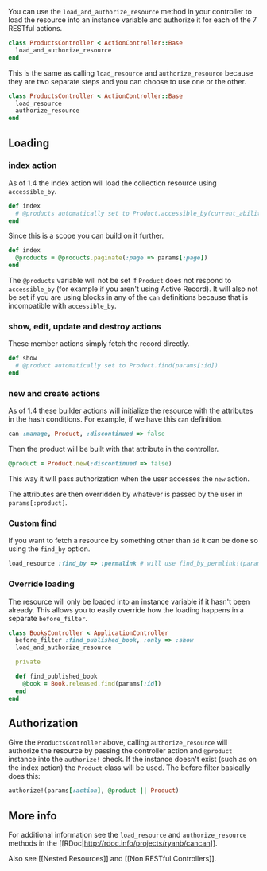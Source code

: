 You can use the `load_and_authorize_resource` method in your controller to load the resource into an instance variable and authorize it for each of the 7 RESTful actions.

```ruby
class ProductsController < ActionController::Base
  load_and_authorize_resource
end
```

This is the same as calling `load_resource` and `authorize_resource` because they are two separate steps and you can choose to use one or the other.

```ruby
class ProductsController < ActionController::Base
  load_resource
  authorize_resource
end
```

## Loading

### index action

As of 1.4 the index action will load the collection resource using `accessible_by`.

```ruby
def index
  # @products automatically set to Product.accessible_by(current_ability)
end
```

Since this is a scope you can build on it further.

```ruby
def index
  @products = @products.paginate(:page => params[:page])
end
```

The `@products` variable will not be set if `Product` does not respond to `accessible_by` (for example if you aren't using Active Record). It will also not be set if you are using blocks in any of the `can` definitions because that is incompatible with `accessible_by`.

### show, edit, update and destroy actions

These member actions simply fetch the record directly.

```ruby
def show
  # @product automatically set to Product.find(params[:id])
end
```

### new and create actions

As of 1.4 these builder actions will initialize the resource with the attributes in the hash conditions. For example, if we have this `can` definition.

```ruby
can :manage, Product, :discontinued => false
```

Then the product will be built with that attribute in the controller.

```ruby
@product = Product.new(:discontinued => false)
```

This way it will pass authorization when the user accesses the `new` action.

The attributes are then overridden by whatever is passed by the user in `params[:product]`.

### Custom find

If you want to fetch a resource by something other than `id` it can be done so using the `find_by` option.

```ruby
load_resource :find_by => :permalink # will use find_by_permlink!(params[:id])
```

### Override loading

The resource will only be loaded into an instance variable if it hasn't been already. This allows you to easily override how the loading happens in a separate `before_filter`.

```ruby
class BooksController < ApplicationController
  before_filter :find_published_book, :only => :show
  load_and_authorize_resource

  private

  def find_published_book
    @book = Book.released.find(params[:id])
  end
end
```

## Authorization

Give the `ProductsController` above, calling `authorize_resource` will authorize the resource by passing the controller action and `@product` instance into the `authorize!` check. If the instance doesn't exist (such as on the index action) the `Product` class will be used. The before filter basically does this:

```ruby
authorize!(params[:action], @product || Product)
```

## More info

For additional information see the `load_resource` and `authorize_resource` methods in the [[RDoc|http://rdoc.info/projects/ryanb/cancan]].

Also see [[Nested Resources]] and [[Non RESTful Controllers]].